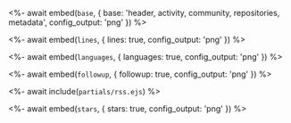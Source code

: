 <%- await embed(`base`, { base: 'header, activity, community, repositories, metadata', config_output: 'png' }) %>

<%- await embed(`lines`, { lines: true, config_output: 'png' }) %>

<%- await embed(`languages`, { languages: true, config_output: 'png' }) %>

<%- await embed(`followup`, { followup: true, config_output: 'png' }) %>

<%- await include(`partials/rss.ejs`) %>

<%- await embed(`stars`, { stars: true, config_output: 'png' }) %>
